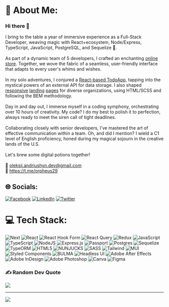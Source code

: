 # 💫 About Me:
### Hi there 👋
I bring to the table a year of immersive experience as a Full-Stack Developer, weaving magic with React+ecosystem, Node/Express, TypeScript, JavaScript, PostgreSQL, and Sequelize 🚀.<br><br>As part of a dynamic team of 5 developers, I crafted an enchanting [online store](https://fe-jul23-team6.github.io/product_catalog/). Together, we wove the fabric of a seamless, user-friendly interface that adapts to every user's whims and wishes.<br><br>In my solo adventures, I conjured a [React-based TodoApp](https://orpheus29.github.io/react_todo-app-with-api/), tapping into the mystical powers of an external API for data storage. I also shaped [responsive](https://orpheus29.github.io/Collusion-fashion-store/) [landing](https://orpheus29.github.io/layout_landing-page/) [pages](https://orpheus29.github.io/My-Projects/1%20Online%20Zoo/pages/main/) for diverse organizations, using HTML/SCSS and following the BEM methodology.<br><br>Day in and day out, I immerse myself in a coding symphony, orchestrating over 10 hours of creativity. My code? I do my best to polish it to perfection, always ready to meet the siren call of tight deadlines.<br><br>Collaborating closely with senior developers, I've mastered the art of effective communication within a team. Oh, and did I mention? I wield a C1 level of English proficiency, honed during my magical sojourn in the creative lands of the U.S.<br><br>Let's brew some digital potions together!<br><br>📧 oleksii.andriushyn.dev@gmail.com<br>🔗 https://t.me/orpheus29

## 🌐 Socials:
[![Facebook](https://img.shields.io/badge/Facebook-%231877F2.svg?logo=Facebook&logoColor=white)](https://facebook.com/aleks.andriushyn) [![LinkedIn](https://img.shields.io/badge/LinkedIn-%230077B5.svg?logo=linkedin&logoColor=white)](https://linkedin.com/in/oleksii-andriushyn) [![Twitter](https://img.shields.io/badge/Twitter-%231DA1F2.svg?logo=Twitter&logoColor=white)](https://twitter.com/Aleks10Dec) 

# 💻 Tech Stack:
![Next](https://img.shields.io/badge/next%20js-000000?style=for-the-badge&logo=nextdotjs&logoColor=white) ![React](https://img.shields.io/badge/react-%2320232a.svg?style=for-the-badge&logo=react&logoColor=%2361DAFB) ![React Hook Form](https://img.shields.io/badge/React%20Hook%20Form-%23EC5990.svg?style=for-the-badge&logo=reacthookform&logoColor=white) ![React Query](https://img.shields.io/badge/React_Query-FF4154?style=for-the-badge&logo=ReactQuery&logoColor=white) ![Redux](https://img.shields.io/badge/redux-%23593d88.svg?style=for-the-badge&logo=redux&logoColor=white) ![JavaScript](https://img.shields.io/badge/JavaScript-323330?style=for-the-badge&logo=javascript&logoColor=F7DF1E) ![TypeScript](https://img.shields.io/badge/typescript-%23007ACC.svg?style=for-the-badge&logo=typescript&logoColor=white) ![NodeJS](https://img.shields.io/badge/Node%20js-339933?style=for-the-badge&logo=nodedotjs&logoColor=white) ![Express.js](https://img.shields.io/badge/express.js-%23404d59.svg?style=for-the-badge&logo=express&logoColor=%2361DAFB) ![Passport](https://img.shields.io/static/v1?style=for-the-badge&message=Passport&color=222222&logo=Passport&logoColor=34E27A&label=) ![Postgres](https://img.shields.io/badge/postgres-%23316192.svg?style=for-the-badge&logo=postgresql&logoColor=white) ![Sequelize](https://img.shields.io/badge/Sequelize-52B0E7?style=for-the-badge&logo=Sequelize&logoColor=white) ![TypeORM](https://img.shields.io/static/v1?style=for-the-badge&message=Typeorm&color=262627&logo=Typeform&logoColor=FFFFFF&label=) ![HTML5](https://img.shields.io/badge/html5-%23E34F26.svg?style=for-the-badge&logo=html5&logoColor=white) ![NUNJUCKS](https://img.shields.io/badge/Nunjucks-1C4913?style=for-the-badge&logo=nunjucks&logoColor=white) ![SASS](https://img.shields.io/badge/SASS-hotpink.svg?style=for-the-badge&logo=SASS&logoColor=white) ![Tailwind](https://img.shields.io/badge/Tailwind_CSS-38B2AC?style=for-the-badge&logo=tailwind-css&logoColor=white) ![MUI](https://img.shields.io/badge/MUI-%230081CB.svg?style=for-the-badge&logo=mui&logoColor=white) ![Styled Components](https://img.shields.io/badge/styled--components-DB7093?style=for-the-badge&logo=styled-components&logoColor=white) ![BULMA](https://img.shields.io/badge/Bulma-00D1B2?style=for-the-badge&logo=Bulma&logoColor=white) ![Headless UI](https://img.shields.io/static/v1?style=for-the-badge&message=Headless+UI&color=222222&logo=Headless+UI&logoColor=66E3FF&label=) ![Adobe After Effects](https://img.shields.io/badge/Adobe%20After%20Effects-9999FF.svg?style=for-the-badge&logo=Adobe%20After%20Effects&logoColor=white) ![Adobe InDesign](https://img.shields.io/badge/Adobe%20InDesign-49021F?style=for-the-badge&logo=adobeindesign&logoColor=FF3366) ![Adobe Photoshop](https://img.shields.io/badge/adobe%20photoshop-%2331A8FF.svg?style=for-the-badge&logo=adobe%20photoshop&logoColor=white) ![Canva](https://img.shields.io/badge/Canva-%2300C4CC.svg?style=for-the-badge&logo=Canva&logoColor=white) ![Figma](https://img.shields.io/badge/figma-%23F24E1E.svg?style=for-the-badge&logo=figma&logoColor=white)

### ✍️ Random Dev Quote
![](https://quotes-github-readme.vercel.app/api?type=horizontal&theme=merko)

---
[![](https://visitcount.itsvg.in/api?id=orpheus29&icon=0&color=0)](https://visitcount.itsvg.in)

<!-- Proudly created with GPRM ( https://gprm.itsvg.in ) -->
